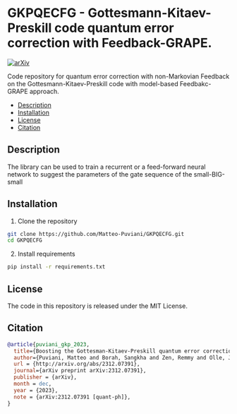 # GKPQECFG - Gottesmann-Kitaev-Preskill code quantum error correction with Feedback-GRAPE.
[![arXiv](https://img.shields.io/badge/arXiv-2312.07391-b31b1b.svg)](https://arxiv.org/abs/2312.07391)

Code repository for quantum error correction with non-Markovian Feedback on the Gottesmann-Kitaev-Preskill code with model-based Feedbakc-GRAPE approach.

- [Description](#description)
- [Installation](#installation)
- [License](#license)
- [Citation](#citation)

## Description

The library can be used to train a recurrent or a feed-forward neural network to suggest the parameters of the gate sequence of the small-BIG-small 


## Installation

1. Clone the repository

``` bash
git clone https://github.com/Matteo-Puviani/GKPQECFG.git
cd GKPQECFG
```

2. Install requirements
``` bash
pip install -r requirements.txt
```


## License

The code in this repository is released under the MIT License.


## Citation
``` bib
@article{puviani_gkp_2023,
  title={Boosting the Gottesman-Kitaev-Preskill quantum error correction with non-Markovian feedback},
  author={Puviani, Matteo and Borah, Sangkha and Zen, Remmy and Olle, Jan and Marquardt, Florian},
  url = {http://arxiv.org/abs/2312.07391},
  journal={arXiv preprint arXiv:2312.07391},
  publisher = {arXiv},
  month = dec,
  year = {2023},
  note = {arXiv:2312.07391 [quant-ph]},
}
```
